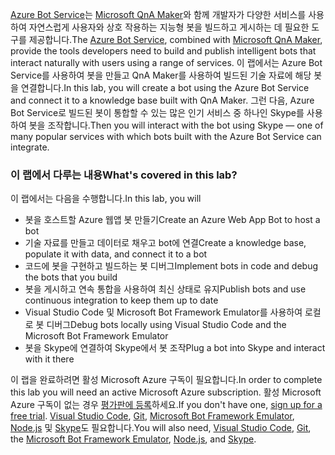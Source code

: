 <span data-ttu-id="c68b1-101">[Azure Bot Service](https://azure.microsoft.com/en*us/services/bot*service/)는 [Microsoft QnA Maker](https://www.qnamaker.ai/)와 함께 개발자가 다양한 서비스를 사용하여 자연스럽게 사용자와 상호 작용하는 지능형 봇을 빌드하고 게시하는 데 필요한 도구를 제공합니다.</span><span class="sxs-lookup"><span data-stu-id="c68b1-101">The [Azure Bot Service](https://azure.microsoft.com/en*us/services/bot*service/), combined with [Microsoft QnA Maker](https://www.qnamaker.ai/), provide the tools developers need to build and publish intelligent bots that interact naturally with users using a range of services.</span></span> <span data-ttu-id="c68b1-102">이 랩에서는 Azure Bot Service를 사용하여 봇을 만들고 QnA Maker를 사용하여 빌드된 기술 자료에 해당 봇을 연결합니다.</span><span class="sxs-lookup"><span data-stu-id="c68b1-102">In this lab, you will create a bot using the Azure Bot Service and connect it to a knowledge base built with QnA Maker.</span></span> <span data-ttu-id="c68b1-103">그런 다음, Azure Bot Service로 빌드된 봇이 통합할 수 있는 많은 인기 서비스 중 하나인 Skype를 사용하여 봇을 조작합니다.</span><span class="sxs-lookup"><span data-stu-id="c68b1-103">Then you will interact with the bot using Skype — one of many popular services with which bots built with the Azure Bot Service can integrate.</span></span>

### <a name="whats-covered-in-this-lab"></a><span data-ttu-id="c68b1-104">이 랩에서 다루는 내용</span><span class="sxs-lookup"><span data-stu-id="c68b1-104">What's covered in this lab?</span></span>
<span data-ttu-id="c68b1-105">이 랩에서는 다음을 수행합니다.</span><span class="sxs-lookup"><span data-stu-id="c68b1-105">In this lab, you will</span></span>
* <span data-ttu-id="c68b1-106">봇을 호스트할 Azure 웹앱 봇 만들기</span><span class="sxs-lookup"><span data-stu-id="c68b1-106">Create an Azure Web App Bot to host a bot</span></span>
* <span data-ttu-id="c68b1-107">기술 자료를 만들고 데이터로 채우고 bot에 연결</span><span class="sxs-lookup"><span data-stu-id="c68b1-107">Create a knowledge base, populate it with data, and connect it to a bot</span></span>
* <span data-ttu-id="c68b1-108">코드에 봇을 구현하고 빌드하는 봇 디버그</span><span class="sxs-lookup"><span data-stu-id="c68b1-108">Implement bots in code and debug the bots that you build</span></span>
* <span data-ttu-id="c68b1-109">봇을 게시하고 연속 통합을 사용하여 최신 상태로 유지</span><span class="sxs-lookup"><span data-stu-id="c68b1-109">Publish bots and use continuous integration to keep them up to date</span></span>
* <span data-ttu-id="c68b1-110">Visual Studio Code 및 Microsoft Bot Framework Emulator를 사용하여 로컬로 봇 디버그</span><span class="sxs-lookup"><span data-stu-id="c68b1-110">Debug bots locally using Visual Studio Code and the Microsoft Bot Framework Emulator</span></span>
* <span data-ttu-id="c68b1-111">봇을 Skype에 연결하여 Skype에서 봇 조작</span><span class="sxs-lookup"><span data-stu-id="c68b1-111">Plug a bot into Skype and interact with it there</span></span>

<span data-ttu-id="c68b1-112">이 랩을 완료하려면 활성 Microsoft Azure 구독이 필요합니다.</span><span class="sxs-lookup"><span data-stu-id="c68b1-112">In order to complete this lab you will need an active Microsoft Azure subscription.</span></span> <span data-ttu-id="c68b1-113">활성 Microsoft Azure 구독이 없는 경우 [평가판에 등록](http://aka.ms/WATK-FreeTrial)하세요.</span><span class="sxs-lookup"><span data-stu-id="c68b1-113">If you don't have one, [sign up for a free trial](http://aka.ms/WATK-FreeTrial).</span></span> <span data-ttu-id="c68b1-114">[Visual Studio Code](http://code.visualstudio.com), [Git](https://git-scm.com), [Microsoft Bot Framework Emulator](https://emulator.botframework.com/), [Node.js](https://nodejs.org) 및 [Skype](https://www.skype.com/en/download-skype/skype-for-computer/)도 필요합니다.</span><span class="sxs-lookup"><span data-stu-id="c68b1-114">You will also need, [Visual Studio Code](http://code.visualstudio.com), [Git](https://git-scm.com), the [Microsoft Bot Framework Emulator](https://emulator.botframework.com/), [Node.js](https://nodejs.org), and [Skype](https://www.skype.com/en/download-skype/skype-for-computer/).</span></span>